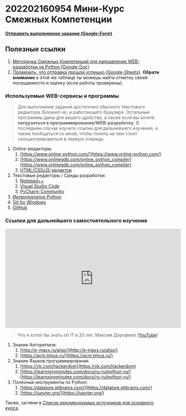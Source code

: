 # 202202160954 Мини-Курс Смежных Компетенции

**[Отправить выполненное задание (Google-Form)](https://forms.gle/tq72Mp1J5BM5bkgFA)**

## Полезные ссылки

1. [Методичка Смежных Компетенций для направления WEB-разработки на Python (Google-Doc)](https://docs.google.com/document/d/1Jb6SbahUkksNbDx5liKX9-YyQiQvWgy8QuU4YGxbxwM/edit#heading=h.9gqz97nw5lli)
2. [Проверить, что отправка прошла успешно (Google-Sheets)](https://docs.google.com/spreadsheets/d/1L8PnvLJpLtUYYNiblqcDkiPdK6JYN6pAjEwqBqlXvwg/edit#gid=1556352125). **Обрати внимание** в этой же таблице ты можешь найти отметку своей посещаемости и оценку (если работы проверены).

### Используемые WEB-сервисы и программы

> Для выполнения заданий достаточно обычного текстового редактора (Блокнот-а),
> и работающего браузера. Остальные программы даны для вашего удобства, а также
> если вы хотите **погрузиться в программирование/WEB-разработку**. В последнем
> случае изучите ссылки для дальнейшего изучения, а также пообщаться со мной,
> чтобы понять на чем стоит сконцентрироваться в первую очередь.

1. Online-редакторы
    1. [https://www.online-python.com/](https://www.online-python.com/)
    2. [https://www.onlinegdb.com/online_python_compiler](https://www.onlinegdb.com/online_python_compiler)
    3. [HTML/CSS/JS-редактор](https://html-css-js.com/)
2. Текстовые редакторы / Среды разработки:
    1. [Notepad++](https://notepad-plus-plus.org/downloads/)
    2. [Visual Studio Code](https://code.visualstudio.com/download)
    3. [PyCharm Community](https://www.jetbrains.com/pycharm/download/#section=windows)
3. [Интерпретатор Python](https://www.python.org/downloads/)
4. [Git for Windows](https://git-scm.com/download/win)
5. [GitHub](https://github.com/)

### Ссылки для дальнейшего самостоятельного изучения

<iframe width="560" height="315" src="https://www.youtube.com/embed/fY8hhOv7lmE" title="YouTube video player" frameborder="0" allow="accelerometer; autoplay; clipboard-write; encrypted-media; gyroscope; picture-in-picture" allowfullscreen></iframe>

> Что я хотел бы знать об IT в 20 лет. Максим Дорофеев ([YouTube](https://www.youtube.com/embed/fY8hhOv7lmE))

1. Знание Алгоритмов:
    1. [http://e-maxx.ru/algo/](http://e-maxx.ru/algo/)
    2. [https://acm.timus.ru/](https://acm.timus.ru/)
2. Знание Языков программирования
    1. [https://vk.com/hackerdom](https://vk.com/hackerdom)
    2. [https://learnxinyminutes.com/docs/ru-ru/python-ru/](https://learnxinyminutes.com/docs/ru-ru/python-ru/)
3. Полезные инструменты по Python:
    1. [https://datalore.jetbrains.com/](https://datalore.jetbrains.com/)
    2. [https://jupyter.org/](https://jupyter.org/)

Также, загляни в [Список рекомендуемых источников для основного курса](202202101556-literature.md).
